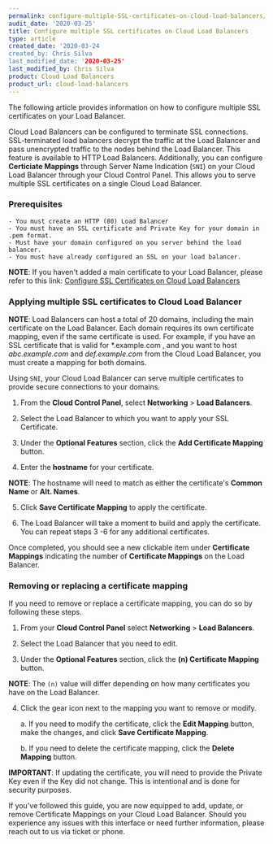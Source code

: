 ```yaml
---
permalink: configure-multiple-SSL-certificates-on-cloud-load-balancers/
audit_date: '2020-03-25'
title: Configure multiple SSL certificates on Cloud Load Balancers
type: article
created_date: '2020-03-24
created_by: Chris Silva
last_modified_date: '2020-03-25'
last_modified_by: Chris Silva
product: Cloud Load Balancers
product_url: cloud-load-balancers
---
```


The following article provides information on how to configure multiple SSL certificates on your Load Balancer.

Cloud Load Balancers can be configured to terminate SSL connections. SSL-terminated load balancers decrypt the traffic at the Load Balancer and pass unencrypted traffic to the nodes behind the Load Balancer. This feature is available to HTTP Load Balancers. Additionally, you can configure **Certiciate Mappings** through Server Name Indication (`SNI`) on your Cloud Load Balancer through your Cloud Control Panel. This allows you to serve multiple SSL certificates on a single Cloud Load Balancer. 

### Prerequisites
	- You must create an HTTP (80) Load Balancer
	- You must have an SSL certificate and Private Key for your domain in .pem format.
	- Must have your domain configured on you server behind the load balancer. 
	- You must have already configured an SSL on your load balancer.

**NOTE**: If you haven't added a main certificate to your Load Balancer, please refer to this link: [Configure SSL Certificates on Cloud Load Balancers](https://support.rackspace.com/how-to/configure-SSL-certificates-on-cloud-load-balancers/)


### Applying multiple SSL certificates to Cloud Load Balancer

**NOTE**: Load Balancers can host a total of 20 domains, including the main certificate on the Load Balancer. Each domain requires its own certificate mapping, even if the same certificate is used. For example, if you have an SSL certificate that is valid for \*.example.com , and you want to host *abc.example.com* and *def.example.com* from the Cloud Load Balancer, you must create a mapping for both domains.

Using `SNI`, your Cloud Load Balancer can serve multiple certificates to provide secure connections to your domains. 

1.	From the **Cloud Control Panel**,  select **Networking** > **Load Balancers**. 

2.	Select the Load Balancer to which you want to apply your SSL Certificate. 

3.	Under the **Optional Features** section, click the **Add Certificate Mapping** button. 

4.	Enter the **hostname** for your certificate. 

**NOTE**: The hostname will need to match as either the certificate's **Common Name** or **Alt. Names**. 

5.	Click **Save Certificate Mapping** to apply the certificate. 

6. 	The Load Balancer will take a moment to build and apply the certificate. You can repeat steps 3 -6 for any additional certificates. 


Once completed, you should see a new clickable item under **Certificate Mappings** indicating the number of **Certificate Mappings** on the Load Balancer. 


### Removing or replacing a certificate mapping

If you need to remove or replace a certificate mapping, you can do so by following these steps. 

1.	From your **Cloud Control Panel** select **Networking** > **Load Balancers**. 

2.	Select the Load Balancer that you need to edit. 

3.	Under the **Optional Features** section, click the **(n) Certificate Mapping** button.

**NOTE**: The `(n)` value will differ depending on how many certificates you have on the Load Balancer. 

4.	Click the gear icon next to the mapping you want to remove or modify. 

	a.	If you need to modify the certificate, click the **Edit Mapping** button, make the changes, and click **Save Certificate Mapping**. 

	b.	If you need to delete the certificate mapping, click the **Delete Mapping** button.

**IMPORTANT**: If updating the certificate, you will need to provide the Private Key even if the Key did not change. This is intentional and is done for security purposes. 


If you've followed this guide, you are now equipped to add, update, or remove Certificate Mappings on your Cloud Load Balancer. Should you experience any issues with this interface or need further information, please reach out to us via ticket or phone. 
